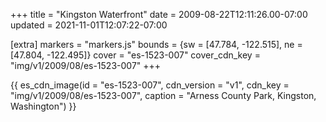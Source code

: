 +++
title = "Kingston Waterfront"
date = 2009-08-22T12:11:26.00-07:00
updated = 2021-11-01T12:07:22-07:00

[extra]
markers = "markers.js"
bounds = {sw = [47.784, -122.515], ne = [47.804, -122.495]}
cover = "es-1523-007"
cover_cdn_key = "img/v1/2009/08/es-1523-007"
+++

<!-- more -->

{{ es_cdn_image(id = "es-1523-007", cdn_version = "v1", cdn_key = "img/v1/2009/08/es-1523-007", caption = "Arness County Park, Kingston, Washington") }}
